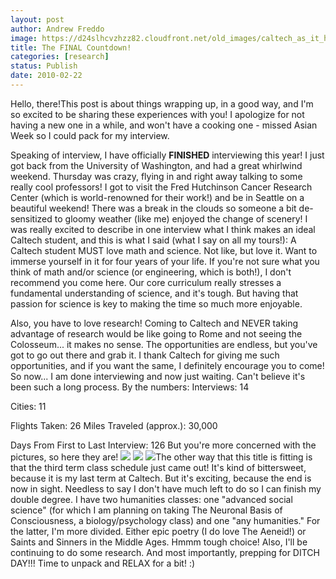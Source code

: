 ```yaml
---
layout: post
author: Andrew Freddo
image: https://d24slhcvzhzz82.cloudfront.net/old_images/caltech_as_it_happens/6a0105349b8251970b01310f28c3ca970c.jpg
title: The FINAL Countdown!
categories: [research]
status: Publish
date: 2010-02-22
---
```


Hello, there!This post is about things wrapping up, in a good way, and I'm so excited to be sharing these experiences with you! I apologize for not having a new one in a while, and won't have a cooking one - missed Asian Week so I could pack for my interview.

Speaking of interview, I have officially **FINISHED** interviewing this year! I just got back from the University of Washington, and had a great whirlwind weekend. Thursday was crazy, flying in and right away talking to some really cool professors! I got to visit the Fred Hutchinson Cancer Research Center (which is world-renowned for their work!) and be in Seattle on a beautiful weekend! There was a break in the clouds so someone a bit de-sensitized to gloomy weather (like me) enjoyed the change of scenery! I was really excited to describe in one interview what I think makes an ideal Caltech student, and this is what I said (what I say on all my tours!):
A Caltech student MUST love math and science. Not like, but love it. Want to immerse yourself in it for four years of your life. If you're not sure what you think of math and/or science (or engineering, which is both!), I don't recommend you come here. Our core curriculum really stresses a fundamental understanding of science, and it's tough. But having that passion for science is key to making the time so much more enjoyable.

Also, you have to love research! Coming to Caltech and NEVER taking advantage of research would be like going to Rome and not seeing the Colosseum... it makes no sense. The opportunities are endless, but you've got to go out there and grab it. I thank Caltech for giving me such opportunities, and if you want the same, I definitely encourage you to come!
So now... I am done interviewing and now just waiting. Can't believe it's been such a long process. By the numbers:
Interviews: 14

Cities: 11

Flights Taken: 26
Miles Traveled (approx.): 30,000

Days From First to Last Interview: 126
But you're more concerned with the pictures, so here they are!
![](https://d24slhcvzhzz82.cloudfront.net/old_images/caltech_as_it_happens/6a0105349b8251970b01310f28c4a1970c.jpg)
![](https://d24slhcvzhzz82.cloudfront.net/old_images/caltech_as_it_happens/6a0105349b8251970b0120a8c1def2970b.jpg)
![](https://d24slhcvzhzz82.cloudfront.net/old_images/caltech_as_it_happens/6a0105349b8251970b0120a8c1df79970b.jpg)The other way that this title is fitting is that the third term class schedule just came out! It's kind of bittersweet, because it is my last term at Caltech. But it's exciting, because the end is now in sight. Needless to say I don't have much left to do so I can finish my double degree. I have two humanities classes: one "advanced social science" (for which I am planning on taking The Neuronal Basis of Consciousness, a biology/psychology class) and one "any humanities." For the latter, I'm more divided. Either epic poetry (I do love The Aeneid!) or Saints and Sinners in the Middle Ages. Hmmm tough choice! Also, I'll be continuing to do some research. And most importantly, prepping for DITCH DAY!!!
Time to unpack and RELAX for a bit! :)
